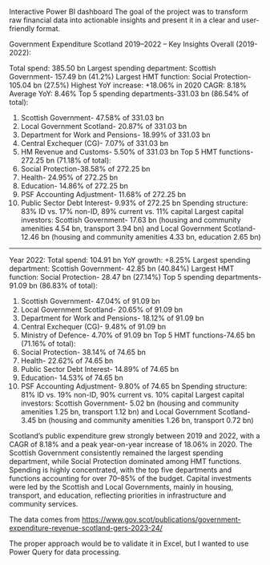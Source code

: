Interactive Power BI dashboard
The goal of the project was to transform raw financial data into actionable insights and present it in a clear and user-friendly format.

Government Expenditure Scotland 2019–2022 – Key Insights
Overall (2019-2022):

Total spend: 385.50 bn
Largest spending department: Scottish Government- 157.49 bn (41.2%)
Largest HMT function: Social Protection- 105.04 bn (27.5%)
Highest YoY increase: +18.06% in 2020
CAGR: 8.18%
Average YoY: 8.46%
Top 5 spending departments-331.03 bn (86.54% of total):
1.	Scottish Government- 47.58% of 331.03 bn
2.	Local Government Scotland- 20.87% of 331.03 bn
3.	Department for Work and Pensions- 18.99% of 331.03 bn
4.	Central Exchequer (CG)- 7.07% of 331.03 bn
5.	HM Revenue and Customs- 5.50% of 331.03 bn
Top 5 HMT functions- 272.25 bn (71.18% of total):
1.	Social Protection-38.58% of 272.25 bn
2.	Health- 24.95% of 272.25 bn
3.	Education- 14.86% of 272.25 bn
4.	PSF Accounting Adjustment- 11.68% of 272.25 bn
5.	Public Sector Debt Interest- 9.93% of 272.25 bn
Spending structure: 83% ID vs. 17% non-ID, 89% current vs. 11% capital
Largest capital investors: Scottish Government- 17.63 bn (housing and community amenities 4.54 bn, transport 3.94 bn) and Local Government Scotland- 12.46 bn (housing and community amenities 4.33 bn, education 2.65 bn)
________________________________________
Year 2022:
Total spend: 104.91 bn
YoY growth: +8.25%
Largest spending department: Scottish Government- 42.85 bn (40.84%)
Largest HMT function: Social Protection- 28.47 bn (27.14%)
Top 5 spending departments- 91.09 bn (86.83% of total):
1.	Scottish Government- 47.04% of 91.09 bn
2.	Local Government Scotland- 20.65% of 91.09 bn
3.	Department for Work and Pensions- 18.12% of 91.09 bn
4.	Central Exchequer (CG)- 9.48% of 91.09 bn
5.	Ministry of Defence- 4.70% of 91.09 bn
Top 5 HMT functions-74.65 bn (71.16% of total):
1.	Social Protection- 38.14% of 74.65 bn
2.	Health- 22.62% of 74.65 bn
3.	Public Sector Debt Interest- 14.89% of 74.65 bn
4.	Education- 14.53% of 74.65 bn
5.	PSF Accounting Adjustment- 9.80% of 74.65 bn
Spending structure: 81% ID vs. 19% non-ID, 90% current vs. 10% capital
Largest capital investors: Scottish Government- 5.02 bn (housing and community amenities 1.25 bn, transport 1.12 bn) and Local Government Scotland- 3.45 bn (housing and community amenities 1.26 bn, transport 0.72 bn)

Scotland’s public expenditure grew strongly between 2019 and 2022, with a CAGR of 8.18% and a peak year-on-year increase of 18.06% in 2020. The Scottish Government consistently remained the largest spending department, while Social Protection dominated among HMT functions. Spending is highly concentrated, with the top five departments and functions accounting for over 70–85% of the budget. Capital investments were led by the Scottish and Local Governments, mainly in housing, transport, and education, reflecting priorities in infrastructure and community services.



The data comes from https://www.gov.scot/publications/government-expenditure-revenue-scotland-gers-2023-24/ 

The proper approach would be to validate it in Excel, but I wanted to use Power Query for data processing.
